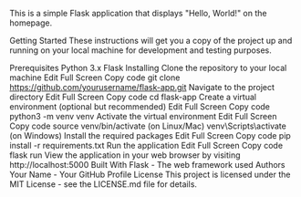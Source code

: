 This is a simple Flask application that displays "Hello, World!" on the homepage.

Getting Started
These instructions will get you a copy of the project up and running on your local machine for development and testing purposes.

Prerequisites
Python 3.x
Flask
Installing
Clone the repository to your local machine
Edit
Full Screen
Copy code
git clone https://github.com/yourusername/flask-app.git
Navigate to the project directory
Edit
Full Screen
Copy code
cd flask-app
Create a virtual environment (optional but recommended)
Edit
Full Screen
Copy code
python3 -m venv venv
Activate the virtual environment
Edit
Full Screen
Copy code
source venv/bin/activate (on Linux/Mac)
venv\Scripts\activate (on Windows)
Install the required packages
Edit
Full Screen
Copy code
pip install -r requirements.txt
Run the application
Edit
Full Screen
Copy code
flask run
View the application in your web browser by visiting http://localhost:5000
Built With
Flask - The web framework used
Authors
Your Name - Your GitHub Profile
License
This project is licensed under the MIT License - see the LICENSE.md file for details.
